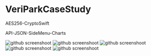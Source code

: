 # VeriParkCaseStudy
AES256-CryptoSwift

API-JSON-SideMenu-Charts

![github screenshoot](https://user-images.githubusercontent.com/83735951/142058150-0445e33f-4c0f-463d-91ba-06c45909192b.png)
![github screenshoot](https://user-images.githubusercontent.com/83735951/142058701-e574abab-3614-495a-871d-192dc378f5c6.png)
![github screenshoot](https://user-images.githubusercontent.com/83735951/142058822-39cdeaaa-5028-4f73-8f29-0fda0d2c0b32.png)
![github screenshoot](https://user-images.githubusercontent.com/83735951/142058856-9a27b992-9b28-4934-9556-24acdd555f75.png)
![github screenshoot](https://user-images.githubusercontent.com/83735951/142058882-03cff111-5d06-4c91-ac6b-be663f304104.png)
